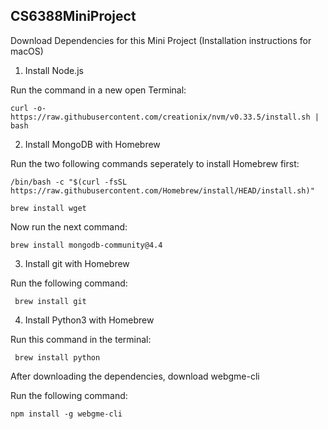 ## CS6388MiniProject

Download Dependencies for this Mini Project (Installation instructions for macOS)

1. Install Node.js
 
 Run the command in a new open Terminal:
 
    curl -o- https://raw.githubusercontent.com/creationix/nvm/v0.33.5/install.sh | bash
  
2. Install MongoDB with Homebrew


Run the two following commands seperately to install Homebrew first:

    /bin/bash -c "$(curl -fsSL https://raw.githubusercontent.com/Homebrew/install/HEAD/install.sh)"
    
    brew install wget
    
Now run the next command:

    brew install mongodb-community@4.4

3. Install git with Homebrew

Run the following command:

     brew install git

4. Install Python3 with Homebrew

Run this command in the terminal:

     brew install python
     

After downloading the dependencies, download webgme-cli

Run the following command:

    npm install -g webgme-cli

